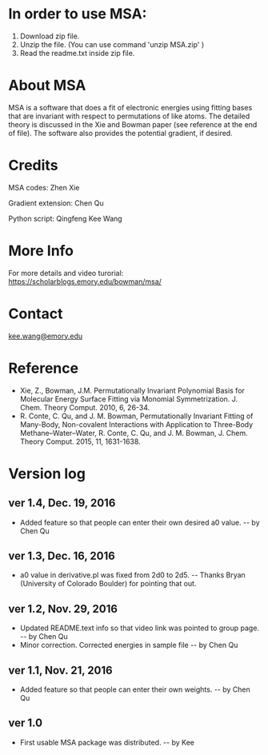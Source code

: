 # In order to use MSA:

1. Download zip file.
2. Unzip the file. (You can use command 'unzip MSA.zip' )
3. Read the readme.txt inside zip file.

# About MSA

MSA is a software that does a fit of electronic energies using fitting bases that are invariant with respect to permutations of like atoms. The detailed theory is discussed in the Xie and Bowman paper (see reference at the end of file). The software also provides the potential gradient, if desired.




# Credits
MSA codes: Zhen Xie

Gradient extension: Chen Qu

Python script: Qingfeng Kee Wang



# More Info

For more details and video turorial: https://scholarblogs.emory.edu/bowman/msa/

# Contact
kee.wang@emory.edu

# Reference
* Xie, Z., Bowman, J.M. Permutationally Invariant Polynomial Basis for Molecular Energy Surface Fitting via Monomial Symmetrization. J. Chem. Theory Comput. 2010, 6, 26-34.
*  R. Conte, C. Qu, and J. M. Bowman, Permutationally Invariant Fitting of Many-Body, Non-covalent Interactions with Application to Three-Body Methane–Water–Water, R. Conte, C. Qu, and J. M. Bowman, J. Chem. Theory Comput. 2015, 11, 1631-1638.


# Version log

## ver 1.4, Dec. 19, 2016
* Added feature so that people can enter their own desired a0 value. -- by Chen Qu

## ver 1.3, Dec. 16, 2016
* a0 value in derivative.pl was fixed from 2d0 to 2d5. -- Thanks Bryan (University of Colorado Boulder) for pointing that out.


## ver 1.2, Nov. 29, 2016

* Updated README.text info so that video link was pointed to group page. -- by Chen Qu
* Minor correction. Corrected energies in sample file -- by Chen Qu

## ver 1.1, Nov. 21, 2016

* Added feature so that people can enter their own weights. -- by Chen Qu

## ver 1.0

* First usable MSA package was distributed. -- by Kee

